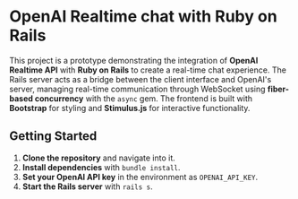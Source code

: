# OpenAI Realtime chat with Ruby on Rails

This project is a prototype demonstrating the integration of **OpenAI Realtime API** with **Ruby on Rails** to create a real-time chat experience. The Rails server acts as a bridge between the client interface and OpenAI's server, managing real-time communication through WebSocket using **fiber-based concurrency** with the `async` gem. The frontend is built with **Bootstrap** for styling and **Stimulus.js** for interactive functionality.

## Getting Started

1. **Clone the repository** and navigate into it.
2. **Install dependencies** with `bundle install`.
3. **Set your OpenAI API key** in the environment as `OPENAI_API_KEY`.
4. **Start the Rails server** with `rails s`.
